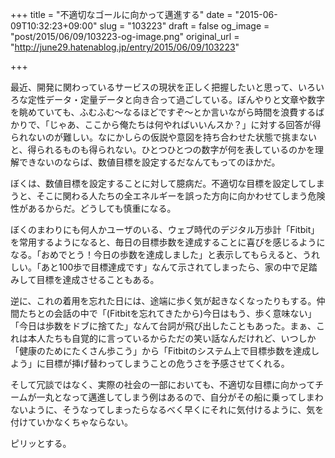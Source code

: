 +++
title = "不適切なゴールに向かって邁進する"
date = "2015-06-09T10:32:23+09:00"
slug = "103223"
draft = false
og_image = "post/2015/06/09/103223-og-image.png"
original_url = "http://june29.hatenablog.jp/entry/2015/06/09/103223"

+++

<p>最近、開発に関わっているサービスの現状を正しく把握したいと思って、いろいろな定性データ・定量データと向き合って過ごしている。ぼんやりと文章や数字を眺めていても、ふむふむ〜なるほどですぞ〜とか言いながら時間を浪費するばかりで、「じゃあ、ここから俺たちは何やればいいんスか？」に対する回答が得られないのが難しい。なにかしらの仮説や意図を持ち合わせた状態で挑まないと、得られるものも得られない。ひとつひとつの数字が何を表しているのかを理解できないのならば、数値目標を設定するだなんてもってのほかだ。</p>

<p>ぼくは、数値目標を設定することに対して臆病だ。不適切な目標を設定してしまうと、そこに関わる人たちの全エネルギーを誤った方向に向かわせてしまう危険性があるからだ。どうしても慎重になる。</p>

<p>ぼくのまわりにも何人かユーザのいる、ウェブ時代のデジタル万歩計「Fitbit」を常用するようになると、毎日の目標歩数を達成することに喜びを感じるようになる。「おめでとう！今日の歩数を達成しました」と表示してもらえると、うれしい。「あと100歩で目標達成です」なんて示されてしまったら、家の中で足踏みして目標を達成させることもある。</p>

<p>逆に、これの着用を忘れた日には、途端に歩く気が起きなくなったりもする。仲間たちとの会話の中で「(Fitbitを忘れてきたから)今日はもう、歩く意味ない」「今日は歩数をドブに捨てた」なんて台詞が飛び出したこともあった。まぁ、これは本人たちも自覚的に言っているからただの笑い話なんだけれど、いつしか「健康のためにたくさん歩こう」から「Fitbitのシステム上で目標歩数を達成しよう」に目標が挿げ替わってしまうことの危うさを予感させてくれる。</p>

<p>そして冗談ではなく、実際の社会の一部においても、不適切な目標に向かってチームが一丸となって邁進してしまう例はあるので、自分がその船に乗ってしまわないように、そうなってしまったらなるべく早くにそれに気付けるように、気を付けていかなくちゃならない。</p>

<p>ピリッとする。</p>